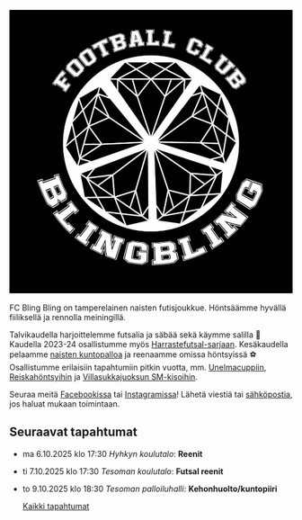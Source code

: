 ![Logo](/img/avatar-icon.png)




FC Bling Bling on tamperelainen naisten futisjoukkue. Höntsäämme hyvällä fiiliksellä ja rennolla meiningillä.

Talvikaudella harjoittelemme futsalia ja säbää sekä käymme salilla 💪 Kaudella 2023-24 osallistumme myös [Harrastefutsal-sarjaan](/futsal). Kesäkaudella pelaamme [naisten kuntopalloa](/series) ja reenaamme omissa höntsyissä ⚽️ Osallistumme erilaisiin tapahtumiin pitkin vuotta, mm. [Unelmacuppiin](https://www.palloliitto.fi/kilpailut/turnaukset-ja-lopputurnaukset/unelma-cuppi/), [Reiskahöntsyihin](https://reiskahontsy.fi/) ja 
[Villasukkajuoksun SM-kisoihin](https://villasukkajuoksunsm.fi/).

Seuraa meitä [Facebookissa](https://www.facebook.com/fcblingbling) tai [Instagramissa](https://www.instagram.com/fcblingbling)! Lähetä viestiä tai [sähköpostia](mailto:fcblingbling@gmail.com), jos haluat mukaan toimintaan.

## Seuraavat tapahtumat

* ma 6.10.2025 klo 17:30 *Hyhkyn koulutalo*: **Reenit**
* ti 7.10.2025 klo 17:30 *Tesoman koulutalo*: **Futsal reenit**
* to 9.10.2025 klo 18:30 *Tesoman palloiluhalli*: **Kehonhuolto/kuntopiiri**




  [Kaikki tapahtumat](https://fcblingbling.nimenhuuto.com/events)